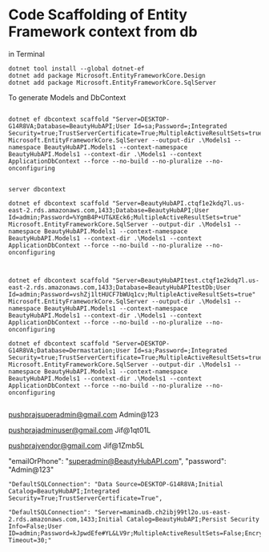 # Code Scaffolding of Entity Framework context from db
in Terminal
```
dotnet tool install --global dotnet-ef
dotnet add package Microsoft.EntityFrameworkCore.Design
dotnet add package Microsoft.EntityFrameworkCore.SqlServer
```
To generate Models and DbContext
```

dotnet ef dbcontext scaffold "Server=DESKTOP-G14R8VA;Database=BeautyHubAPI;User Id=sa;Password=;Integrated Security=true;TrustServerCertificate=True;MultipleActiveResultSets=true" Microsoft.EntityFrameworkCore.SqlServer --output-dir .\Models1 --namespace BeautyHubAPI.Models1 --context-namespace BeautyHubAPI.Models1 --context-dir .\Models1 --context ApplicationDbContext --force --no-build --no-pluralize --no-onconfiguring


server dbcontext

dotnet ef dbcontext scaffold "Server=BeautyHubAPI.ctqf1e2kdq7l.us-east-2.rds.amazonaws.com,1433;Database=BeautyHubAPI;User Id=admin;Password=%YgmB4P+UT&XEck6;MultipleActiveResultSets=true" Microsoft.EntityFrameworkCore.SqlServer --output-dir .\Models1 --namespace BeautyHubAPI.Models1 --context-namespace BeautyHubAPI.Models1 --context-dir .\Models1 --context ApplicationDbContext --force --no-build --no-pluralize --no-onconfiguring



dotnet ef dbcontext scaffold "Server=BeautyHubAPItest.ctqf1e2kdq7l.us-east-2.rds.amazonaws.com,1433;Database=BeautyHubAPItestDb;User Id=admin;Password=vshZj1ltHUCF7bWUq1cv;MultipleActiveResultSets=true" Microsoft.EntityFrameworkCore.SqlServer --output-dir .\Models1 --namespace BeautyHubAPI.Models1 --context-namespace BeautyHubAPI.Models1 --context-dir .\Models1 --context ApplicationDbContext --force --no-build --no-pluralize --no-onconfiguring

dotnet ef dbcontext scaffold "Server=DESKTOP-G14R8VA;Database=Dermastation;User Id=sa;Password=;Integrated Security=true;TrustServerCertificate=True;MultipleActiveResultSets=true" Microsoft.EntityFrameworkCore.SqlServer --output-dir .\Models1 --namespace BeautyHubAPI.Models1 --context-namespace BeautyHubAPI.Models1 --context-dir .\Models1 --context ApplicationDbContext --force --no-build --no-pluralize --no-onconfiguring


```
pushprajsuperadmin@gmail.com
Admin@123

pushprajadminuser@gmail.com
Jif@1qt01L

pushprajvendor@gmail.com
Jif@1Zmb5L

"emailOrPhone": "superadmin@BeautyHubAPI.com",
"password": "Admin@123"



    "DefaultSQLConnection": "Data Source=DESKTOP-G14R8VA;Initial Catalog=BeautyHubAPI;Integrated Security=True;TrustServerCertificate=True",

    "DefaultSQLConnection": "Server=maminadb.ch2ibj99tl2o.us-east-2.rds.amazonaws.com,1433;Initial Catalog=BeautyHubAPI;Persist Security Info=False;User ID=admin;Password=kJpwdEfe#YL&LV9r;MultipleActiveResultSets=False;Encrypt=True;TrustServerCertificate=True;Connection Timeout=30;"
